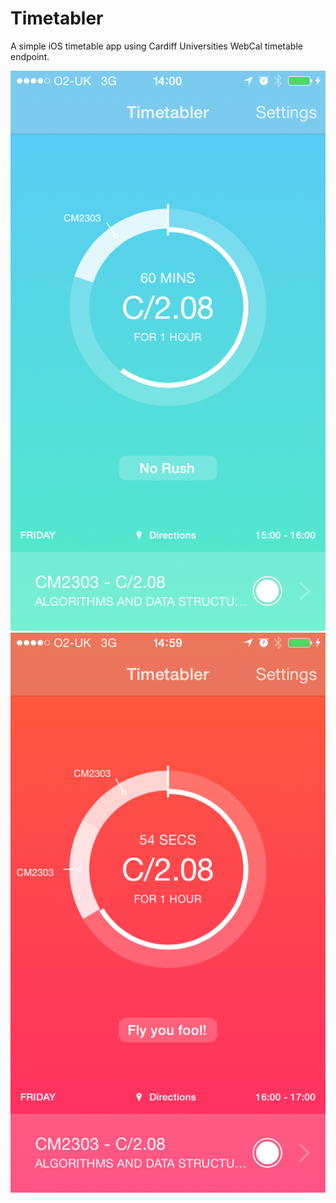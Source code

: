 Timetabler
==========

A simple iOS timetable app using Cardiff Universities WebCal timetable endpoint. 

![iOS Main Page](https://raw.githubusercontent.com/DanielKoehler/Timetabler/master/Design/home_page.png)
![iOS Main Page showing fairly high urgancy.](https://raw.githubusercontent.com/DanielKoehler/Timetabler/master/Design/error.png)
